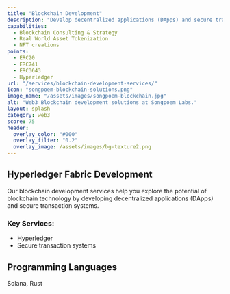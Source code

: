 ```yaml
---
title: "Blockchain Development"
description: "Develop decentralized applications (DApps) and secure transaction systems using blockchain technology."
capabilities:
  - Blockchain Consulting & Strategy
  - Real World Asset Tokenization
  - NFT creations
points:
  - ERC20
  - ERC741
  - ERC3643
  - Hyperledger
url: "/services/blockchain-development-services/"
icon: "songpoem-blockchain-solutions.png"
image_name: "/assets/images/songpoem-blockchain.jpg"
alt: "Web3 Blockchain development solutions at Songpoem Labs."
layout: splash
category: web3
score: 75
header:
  overlay_color: "#000"
  overlay_filter: "0.2"
  overlay_image: /assets/images/bg-texture2.png
---
```

## Hyperledger Fabric Development

Our blockchain development services help you explore the potential of blockchain technology by developing decentralized applications (DApps) and secure transaction systems.

### Key Services:
- Hyperledger
- Secure transaction systems

## Programming Languages
Solana, Rust